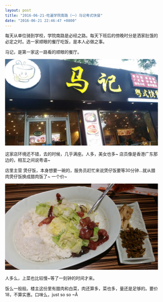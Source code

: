 ```yaml
---
layout: post
title: "2016-06-21-吃遍学院南路（一）马记粤式快餐"
date: "2016-06-21 22:46:47 +0800"
---
```


每天从单位骑到学校，学院南路是必经之路。每天下班后的傍晚时分是洒家肚饿的必定之时。选一家顺眼的餐厅吃饭，是本人必做之事。

马记，是第一家这一路看的顺眼的餐厅。

![粤式快餐：马记](/img/2016-06-21-20160621-吃遍学院南路（一）马记粤式快餐1.jpg)

  这家店环境还不错，去的时候，几乎满座。人多，美女也多~
  店员像是香港广东那边的，相互之间说粤语~

  店里主营 煲仔饭，本身想要一碗的，服务员赶忙来说煲仔饭要等30分钟...就从腊肉煲仔饭换成腊肉饭了~ 一个价~

![粤式快餐：马记](/img/2016-06-21-20160621-吃遍学院南路（一）马记粤式快餐2.jpg)

  人多么，上菜也比较慢~等了一刻钟的时间才来。

  饭么一般般。楼主这份里有腊肉和白菜，肉还算多，菜也多，量还是足够的。要价18，不算实惠。口味么，just so so ~Â

